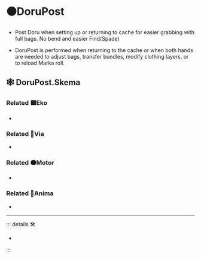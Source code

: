 # 🟠<motor>DoruPost</motor>

- Post Doru when setting up or returning to cache for easier grabbing with full bags. No bend and easier Find(Spade)

- DoruPost is performed when returning to the cache or when both hands are needed to adjust bags, transfer bundles, modify clothing layers, or to reload Marka roll.

## 🕸 DoruPost.Skema

### Related 🟩<ekos>Eko</ekos>

-

### Related 🔻<via>Via</via>

-

### Related 🟠<motor>Motor</motor>

-

### Related 💜<anima>Anima</anima>

-

---

<!-- =================================================== -->
<!-- =================================================== -->
<!-- =================================================== -->
<!-- =================================================== -->
<!-- =================================================== -->
::: details 🛠

-

:::
